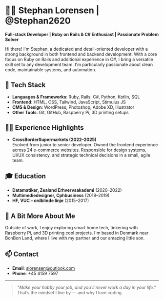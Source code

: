 # 👨‍💻 Stephan Lorensen | @Stephan2620

**Full-stack Developer | Ruby on Rails & C# Enthusiast | Passionate Problem Solver**

Hi there! I'm Stephan, a dedicated and detail-oriented developer with a strong background in both frontend and backend development. With a core focus on Ruby on Rails and additional experience in C#, I bring a versatile skill set to any development team. I'm particularly passionate about clean code, maintainable systems, and automation.

## 🔧 Tech Stack
- **Languages & Frameworks**: Ruby, Rails, C#, Python, Kotlin, SQL  
- **Frontend**: HTML, CSS, Tailwind, JavaScript, Stimulus JS  
- **CMS & Design**: WordPress, Photoshop, Adobe XD, Illustrator  
- **Other Tools**: Git, GitHub, Raspberry Pi, 3D printing setups

## 👨‍💼 Experience Highlights
- **CrossBorderSupermarkets (2022–2025)**  
  Evolved from junior to senior developer. Owned the frontend experience across 24 e-commerce websites. Responsible for design systems, UI/UX consistency, and strategic technical decisions in a small, agile team.

## 🎓 Education
- **Datamatiker, Zealand Erhvervsakademi** (2020–2022)  
- **Multimediedesigner, Cphbusiness** (2018–2019)  
- **HF, VUC – ordblinde linje** (2015–2017)

## 📌 A Bit More About Me
Outside of work, I enjoy exploring smart home tech, tinkering with Raspberry Pi, and 3D printing cool projects. I'm based in Denmark near BonBon Land, where I live with my partner and our amazing little son.

## 📫 Contact
- **Email**: slorensen@outlook.com  
- **Phone**: +45 4159 7597

---

> *“Make your hobby your job, and you’ll never work a day in your life.”*  
That’s the mindset I live by — and why I love coding.
